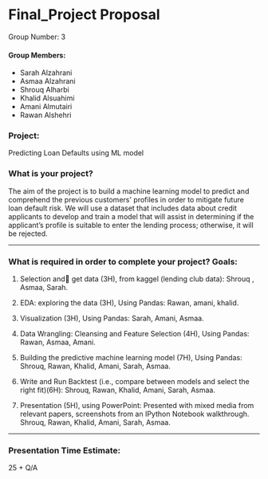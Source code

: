 # Final_Project Proposal

Group Number: 3 


#### Group Members:
- Sarah Alzahrani
- Asmaa Alzahrani
- Shrouq Alharbi
- Khalid Alsuahimi
- Amani Almutairi
- Rawan Alshehri 

### Project:
Predicting Loan Defaults using ML model

### What is your project?
The aim of the project is to build a machine learning model to predict and comprehend the previous customers' profiles in order to mitigate future loan default risk. We will use a dataset that includes data about credit applicants to develop and train a model that will assist in determining if the applicant’s profile is suitable to enter the lending process; otherwise, it will be rejected.

___
### What is required in order to complete your project? Goals:

1. Selection and ٍget data (3H), from kaggel (lending club data): Shrouq , Asmaa, Sarah.

2. EDA: exploring the data (3H), Using Pandas: Rawan, amani, khalid.

3. Visualization (3H), Using Pandas: Sarah, Amani, Asmaa.

4. Data Wrangling: Cleansing and Feature Selection (4H),  Using Pandas: Rawan, Asmaa, Amani.

5. Building the predictive machine learning model (7H),  Using Pandas: Shrouq, Rawan, Khalid, Amani, Sarah, Asmaa.

6. Write and Run Backtest (i.e.,  compare between models and select the right fit)(6H): Shrouq, Rawan, Khalid, Amani, Sarah, Asmaa.

7. Presentation (5H), using PowerPoint: Presented with mixed media from relevant papers, screenshots from an IPython Notebook walkthrough. Shrouq, Rawan, Khalid, Amani, Sarah, Asmaa.

___
### Presentation Time Estimate:
25 + Q/A
